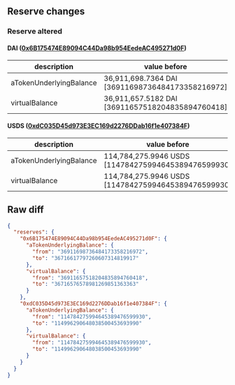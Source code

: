 ## Reserve changes

### Reserve altered

#### DAI ([0x6B175474E89094C44Da98b954EedeAC495271d0F](https://etherscan.io/address/0x6B175474E89094C44Da98b954EedeAC495271d0F))

| description | value before | value after |
| --- | --- | --- |
| aTokenUnderlyingBalance | 36,911,698.7364 DAI [36911698736484173358216972] | 36,716,617.7972 DAI [36716617797260607314819917] |
| virtualBalance | 36,911,657.5182 DAI [36911657518204835894760418] | 36,716,576.5789 DAI [36716576578981269851363363] |


#### USDS ([0xdC035D45d973E3EC169d2276DDab16f1e407384F](https://etherscan.io/address/0xdC035D45d973E3EC169d2276DDab16f1e407384F))

| description | value before | value after |
| --- | --- | --- |
| aTokenUnderlyingBalance | 114,784,275.9946 USDS [114784275994645389476599930] | 114,996,290.6480 USDS [114996290648038500453693990] |
| virtualBalance | 114,784,275.9946 USDS [114784275994645389476599930] | 114,996,290.6480 USDS [114996290648038500453693990] |


## Raw diff

```json
{
  "reserves": {
    "0x6B175474E89094C44Da98b954EedeAC495271d0F": {
      "aTokenUnderlyingBalance": {
        "from": "36911698736484173358216972",
        "to": "36716617797260607314819917"
      },
      "virtualBalance": {
        "from": "36911657518204835894760418",
        "to": "36716576578981269851363363"
      }
    },
    "0xdC035D45d973E3EC169d2276DDab16f1e407384F": {
      "aTokenUnderlyingBalance": {
        "from": "114784275994645389476599930",
        "to": "114996290648038500453693990"
      },
      "virtualBalance": {
        "from": "114784275994645389476599930",
        "to": "114996290648038500453693990"
      }
    }
  }
}
```